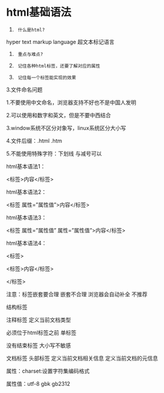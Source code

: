 # html基础语法

1.  	什么是html?

 hyper text markup language 超文本标记语言

 <html></html><body></body>

1.  	重点与难点?

1.  	记住各种html标签，还要了解对应的属性
2.  	记住每一个标签能实现的效果

 3.文件命名问题

 1.不要使用中文命名，浏览器支持不好也不是中国人发明

 2.可以使用和数字和英文，但是不要中西结合

 3.window系统不区分对象写，linux系统区分大小写

 4.文件后缀：.html .htm

 5.不能使用特殊字符：下划线 与减号可以

 
  

 html基本语法1：

 <标签>内容</标签>

 html基本语法2：

 <标签 属性=”属性值”>内容</标签>

 html基本语法3：

 <标签 属性=”属性值” 属性=”属性值”>内容</标签>

 html基本语法4：

 <标签>

 <标签>内容</标签>

 </标签>

 注意：标签嵌套要合理 嵌套不合理 浏览器会自动补全 不推荐

 
  

 结构标签

 <!---->  注释标签

 <!doctype html>  定义当前文档类型

 必须位于html标签之前 单标签  

 没有结束标签 大小写不敏感

 <html>    文档标签

 <head>    头部标签  定义当前文档相关信息  

<meta>
   定义当前文档的元信息

 属性：charset:设置字符集编码格式

 属性值：utf-8 gbk gb2312

 <title>    标题标签  定义当前文档的标题

 <body>   主体标签  定义当前文档的主题内容 文字 图片 音视频。。

 属性：

 bgcolor: 设置页面的背景颜色

 值：英文单词：red green blue...

  16进制颜色：#ff6699 #66ff99...

 rgb格式：rgb(0-255,0-255,0-255)

 background: 设置背景图片

 格式：background=”图片地址”

 topmargin: 设置网页内容距离浏览器上部的偏移值

 leftmargin:设置网页内容距离浏览器左部的偏移值

## ﻿一、行内元素与块级元素

### 块级元素列表

    	<address>	定义地址
        <caption>	定义表格标题
        <dd>	定义列表中定义条目
        <div>	定义文档中的分区或节
        <dl>	定义列表
        <dt>	定义列表中的项目
        <fieldset>	定义一个框架集
        <form>	创建 HTML 表单
        <h1>	定义最大的标题
        <h2>	定义副标题
        <h3>	定义标题
        <h4>	定义标题
        <h5>	定义标题
        <h6>	定义最小的标题
        <hr>	创建一条水平线
        <legend>	元素为 fieldset 元素定义标题
        <li>	标签定义列表项目
        <noframes>	为那些不支持框架的浏览器显示文本，于 frameset 元素内部
        <noscript>	定义在脚本未被执行时的替代内容
        <ol>	定义有序列表
        <ul>	定义无序列表  记住
        <p>	标签定义段落  记住
        <pre>	定义预格式化的文本
        <table>	标签定义 HTML 表格
        <tbody>	标签表格主体（正文）
        <td>	表格中的标准单元格
        <tfoot>	定义表格的页脚（脚注或表注）
        <th>	定义表头单元格
        <thead>	标签定义表格的表头
        <tr>	定义表格中的行
        行内元素列表
        <a>	标签可定义锚   记住
        <abbr>	表示一个缩写形式
        <acronym>	定义只取首字母缩写
        <b>	字体加粗
        <bdo>	可覆盖默认的文本方向
        <big>	大号字体加粗
        <br>	换行
        <cite>	引用进行定义
        <code>	定义计算机代码文本
        <dfn>	定义一个定义项目
        <em>	定义为强调的内容
        <i>	斜体文本效果
        <img>	向网页中嵌入一幅图像
        <input>	输入框
        <kbd>	定义键盘文本
        <label>	标签为 input 元素定义标注（标记）
        <q>	定义短的引用
        <samp>	定义样本文本
        <select>	创建单选或多选菜单
        <small>	呈现小号字体效果
        <span>	组合文档中的行内元素
        <strong>	语气更强的强调的内容
        <sub>	定义下标文本
        <sup>	定义上标文本
        <textarea>	多行的文本输入控件
        <tt>	打字机或者等宽的文本效果
        <var>	定义变量
        可变元素素列表--可变元素为根据上下文语境决定该元素为块元素或者内联元素
        <button>	按钮
        <del>	定义文档中已被删除的文本
        <iframe>	创建包含另外一个文档的内联框架（即行内框架）
        <ins>	标签定义已经被插入文档中的文本
        <map>	客户端图像映射（即热区）
        <object>	object对象
        <script>	客户端脚本

## 二、行内元素与块级函数的三个区别

1.行内元素与块级元素直观上的区别
        行内元素会在一条直线上排列，都是同一行的，水平方向排列
        块级元素各占据一行，垂直方向排列。块级元素从新行开始结束接着一个断行。
2.块级元素可以包含行内元素和块级元素.行内元素不能包含块级元素。
3.行内元素与块级元素属性的不同，主要是盒模型属性上行内元素设置width无效，height无效(可以设置line-height)，margin上下无效，padding有效

## 三、行内元素转换为块级元素

 display:block (字面意思表现形式设为块级)




